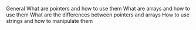 General
What are pointers and how to use them
What are arrays and how to use them
What are the differences between pointers and arrays
How to use strings and how to manipulate them
